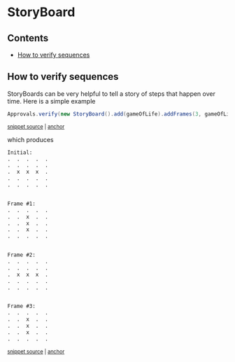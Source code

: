 <a id="top"></a>

# StoryBoard

<!-- toc -->
## Contents

  * [How to verify sequences](#how-to-verify-sequences)<!-- endToc -->

## How to verify sequences

StoryBoards can be very helpful to tell a story of steps that happen over time.
Here is a simple example 

<!-- snippet: StoryBoardExample -->
<a id='snippet-storyboardexample'></a>
```java
Approvals.verify(new StoryBoard().add(gameOfLife).addFrames(3, gameOfLife::advance));
```
<sup><a href='/approvaltests-tests/src/test/java/org/approvaltests/StoryBoardTest.java#L22-L24' title='Snippet source file'>snippet source</a> | <a href='#snippet-storyboardexample' title='Start of snippet'>anchor</a></sup>
<!-- endSnippet -->

which produces

<!-- snippet: StoryBoardTest.gameOfLife.approved.txt -->
<a id='snippet-StoryBoardTest.gameOfLife.approved.txt'></a>
```txt
Initial:
.  .  .  .  .  
.  .  .  .  .  
.  x  x  x  .  
.  .  .  .  .  
.  .  .  .  .  


Frame #1:
.  .  .  .  .  
.  .  x  .  .  
.  .  x  .  .  
.  .  x  .  .  
.  .  .  .  .  


Frame #2:
.  .  .  .  .  
.  .  .  .  .  
.  x  x  x  .  
.  .  .  .  .  
.  .  .  .  .  


Frame #3:
.  .  .  .  .  
.  .  x  .  .  
.  .  x  .  .  
.  .  x  .  .  
.  .  .  .  .
```
<sup><a href='/approvaltests-tests/src/test/java/org/approvaltests/StoryBoardTest.gameOfLife.approved.txt#L1-L30' title='Snippet source file'>snippet source</a> | <a href='#snippet-StoryBoardTest.gameOfLife.approved.txt' title='Start of snippet'>anchor</a></sup>
<!-- endSnippet -->
